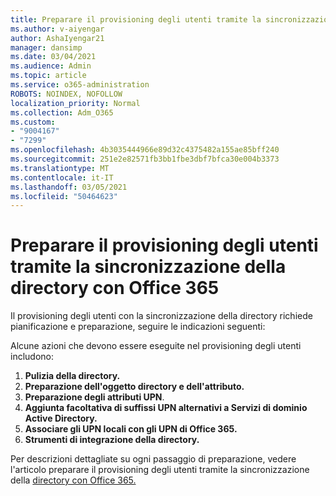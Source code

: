 ```yaml
---
title: Preparare il provisioning degli utenti tramite la sincronizzazione della directory con Office 365
ms.author: v-aiyengar
author: AshaIyengar21
manager: dansimp
ms.date: 03/04/2021
ms.audience: Admin
ms.topic: article
ms.service: o365-administration
ROBOTS: NOINDEX, NOFOLLOW
localization_priority: Normal
ms.collection: Adm_O365
ms.custom:
- "9004167"
- "7299"
ms.openlocfilehash: 4b3035444966e89d32c4375482a155ae85bff240
ms.sourcegitcommit: 251e2e82571fb3bb1fbe3dbf7bfca30e004b3373
ms.translationtype: MT
ms.contentlocale: it-IT
ms.lasthandoff: 03/05/2021
ms.locfileid: "50464623"
---
```

# <a name="prepare-to-provision-users-through-directory-synchronization-to-office-365"></a>Preparare il provisioning degli utenti tramite la sincronizzazione della directory con Office 365

Il provisioning degli utenti con la sincronizzazione della directory richiede pianificazione e preparazione, seguire le indicazioni seguenti:

Alcune azioni che devono essere eseguite nel provisioning degli utenti includono:
1. **Pulizia della directory.**
1. **Preparazione dell'oggetto directory e dell'attributo.**
1. **Preparazione degli attributi UPN**.
1. **Aggiunta facoltativa di suffissi UPN alternativi a Servizi di dominio Active Directory.**
1. **Associare gli UPN locali con gli UPN di Office 365.**
1. **Strumenti di integrazione della directory.**

Per descrizioni dettagliate su ogni passaggio di preparazione, vedere l'articolo preparare il provisioning degli utenti tramite la sincronizzazione della [directory con Office 365.](https://aka.ms/office365assistantprovisionuserstooffice365)